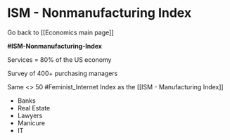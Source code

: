 # ISM - Nonmanufacturing Index

Go back to [[Economics main page]]

**#ISM-Nonmanufacturing-Index**

Services = 80% of the US economy

Survey of 400+ purchasing managers

Same <> 50 #Feminist_Internet Index as the [[ISM - Manufacturing Index]]

- Banks
- Real Estate
- Lawyers
- Manicure
- IT